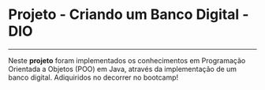 <h1>Projeto - Criando um Banco Digital - DIO </h1>

<hr>

<p>
  Neste <strong>projeto</strong> foram implementados os conhecimentos em Programação Orientada a Objetos (POO) em Java, através da implementação de um banco digital. Adiquiridos no decorrer no bootcamp!
</p>
